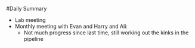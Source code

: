 #Daily Summary
- Lab meeting
- Monthly meeting with Evan and Harry and Ali:
  * Not much progress since last time, still working out the kinks in the pipeline
